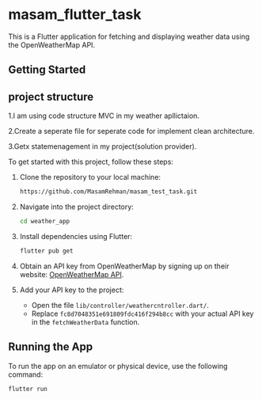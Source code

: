 # masam_flutter_task



This is a Flutter application for fetching and displaying weather data using the OpenWeatherMap API.

## Getting Started
## project structure
1.I am using code structure MVC in my weather apllictaion.

2.Create a seperate file for seperate code for implement clean architecture.

3.Getx statemenagement in my project(solution provider). 

To get started with this project, follow these steps:

1. Clone the repository to your local machine:

    ```bash
   https://github.com/MasamRehman/masam_test_task.git
    ```

2. Navigate into the project directory:

    ```bash
    cd weather_app
    ```

3. Install dependencies using Flutter:

    ```bash
    flutter pub get
    ```

4. Obtain an API key from OpenWeatherMap by signing up on their website: [OpenWeatherMap API](https://openweathermap.org/api).

5. Add your API key to the project:
   - Open the file `lib/controller/weathercntroller.dart/`.
   - Replace `fc8d7048351e691809fdc416f294b8cc` with your actual API key in the `fetchWeatherData` function.

## Running the App

To run the app on an emulator or physical device, use the following command:

```bash
flutter run

